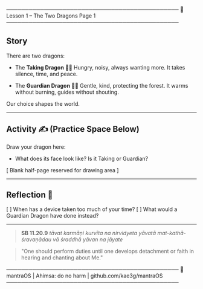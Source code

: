 ────────────────────────────────────────────── 🐉  Lesson 1 – The Two Dragons
Page 1 ──────────────────────────────────────────────

## Story

There are two dragons:

- The **Taking Dragon** 🐉🔥
Hungry, noisy, always wanting more. It takes silence, time, and peace.

- The **Guardian Dragon** 🐉🌱
Gentle, kind, protecting the forest. It warms without burning, guides without
shouting.

Our choice shapes the world.

---

## Activity ✍️  (Practice Space Below)

Draw your dragon here:
- What does its face look like? Is it Taking or Guardian?

[ Blank half-page reserved for drawing area ]

---

## Reflection 🌱

[ ] When has a device taken too much of your time? [ ] What would a Guardian
Dragon have done instead?

---

> **SB 11.20.9** *tāvat karmāṇi kurvīta na nirvidyeta yāvatā
> mat-kathā-śravaṇādau vā śraddhā yāvan na jāyate*

> "One should perform duties until one develops detachment or faith in hearing
> and chanting about Me."

────────────────────────────────────────────── 🐉 mantraOS | Ahimsa: do no harm |
github.com/kae3g/mantraOS ──────────────────────────────────────────────
